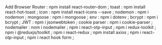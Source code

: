  Add Browser Router : npm install react-router-dom ;
 toast : npm install react-hot-toast ;
 icon : npm install react-icons --save ;
 nodemon : npm i nodemon ;
 mongoose : npm i mongoose ;
 env : npm i dotenv ;
 bcrypt : npm i bcrypt ;
 JWT : npm i jsonwebtoken ;
 cookie parser : npm i cookie-parser ;
 nodemailer : nom i nodemailer ;
 npm i react-otp-input ;
 npm i redux-toolkit ;
 npm i @reduxjs/toolkit ;
 npm i react-redux ;
 npm install axios ;
 npm i react-otp-input ;
 npm i react hook form ;